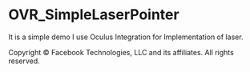 # OVR_SimpleLaserPointer
It is a simple demo I use Oculus Integration for  Implementation of laser.

Copyright © Facebook Technologies, LLC and
its affiliates. All rights reserved.
